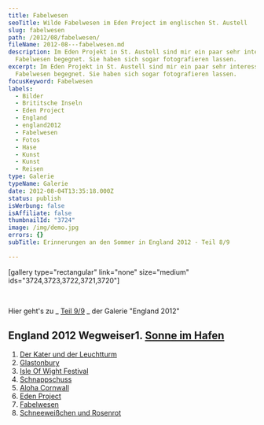 ```yaml
---
title: Fabelwesen
seoTitle: Wilde Fabelwesen im Eden Project im englischen St. Austell
slug: fabelwesen
path: /2012/08/fabelwesen/
fileName: 2012-08---fabelwesen.md
description: Im Eden Projekt in St. Austell sind mir ein paar sehr interessante
  Fabelwesen begegnet. Sie haben sich sogar fotografieren lassen.
excerpt: Im Eden Projekt in St. Austell sind mir ein paar sehr interessante
  Fabelwesen begegnet. Sie haben sich sogar fotografieren lassen.
focusKeyword: Fabelwesen
labels:
  - Bilder
  - Brititsche Inseln
  - Eden Project
  - England
  - england2012
  - Fabelwesen
  - Fotos
  - Hase
  - Kunst
  - Kunst
  - Reisen
type: Galerie
typeName: Galerie
date: 2012-08-04T13:35:18.000Z
status: publish
isWerbung: false
isAffiliate: false
thumbnailId: "3724"
image: /img/demo.jpg
errors: {}
subTitle: Erinnerungen an den Sommer in England 2012 - Teil 8/9
  
---
```


[gallery type="rectangular" link="none" size="medium"
ids="3724,3723,3722,3721,3720"]

&nbsp;

Hier geht's zu _ [Teil 9/9](/2012/08/schneeweis-und-rosenrot/) _ der Galerie
"England 2012"

## England 2012 Wegweiser1. [Sonne im Hafen](http://wp.me/p533wO-Ry)

1.  [Der Kater und der Leuchtturm](/2012/08/der-kater-und-der-leuchtturm/)
1.  [Glastonbury](/2012/07/glastonbury/)
1.  [Isle Of Wight Festival](/2012/07/isle-of-wight-festival-2012/)
1.  [Schnappschuss](/2012/07/schnappschuss/)
1.  [Aloha Cornwall](/2012/07/aloa-cornwall/)
1.  [Eden Project](/2012/08/eden-project-2/)
1.  [Fabelwesen](/2012/08/fabelwesen/)
1.  [Schneeweißchen und Rosenrot](/2012/08/schneeweis-und-rosenrot/)

  